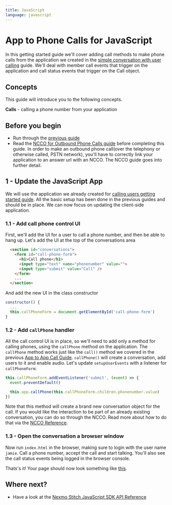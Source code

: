 ```yaml
---
title: JavaScript
language: javascript
---
```


# App to Phone Calls for JavaScript

In this getting started guide we'll cover adding call methods to make phone calls from the application we created in the [simple conversation with user calling](/stitch/in-app-voice/guides/calling-users/javascript) guide. We'll deal with member call events that trigger on the application and call status events that trigger on the Call object.

## Concepts

This guide will introduce you to the following concepts.

**Calls** - calling a phone number from your application 

## Before you begin

- Run through the [previous guide](/stitch/in-app-voice/guides/calling-users/javascript)
- Read the [NCCO for Outbound Phone Calls guide](/stitch/in-app-voice/ncco-guide) before completing this guide. In order to make an outbound phone call(over the telephony or otherwise called, PSTN network), you'll have to correctly link your application to an answer url with an NCCO. The NCCO guide goes into further detail.


## 1 - Update the JavaScript App

We will use the application we already created for [calling users getting started guide](/stitch/in-app-voice/guides/calling-users/javascript). All the basic setup has been done in the previous guides and should be in place. We can now focus on updating the client-side application.

### 1.1 - Add call phone control UI

First, we'll add the UI for a user to call a phone number, and then be able to hang up. Let's add the UI at the top of the conversations area

```html
  <section id="conversations">
    <form id="call-phone-form">
      <h1>Call phone</h1>
      <input type="text" name="phonenumber" value="">
      <input type="submit" value="Call" />
    </form>
    ...
  </section>
```

And add the new UI in the class constructor

```javascript
constructor() {
  ...
  this.callPhoneForm = document.getElementById('call-phone-form')
}
```


### 1.2 - Add `callPhone` handler

All the call control UI is in place, so we'll need to add only a method for calling phones, using the `callPhone` method on the application. The `callPhone` method works just like the `call()` method we covered in the previous [App to App Call Guide](/stitch/in-app-voice/guides/calling-users). `callPhone()` will create a conversation, add users to it and enable audio. Let's update `setupUserEvents` with a listener for `callPhoneForm`:

```javascript
this.callPhoneForm.addEventListener('submit', (event) => {
  event.preventDefault()

  this.app.callPhone(this.callPhoneForm.children.phonenumber.value)
})
```
Note that this method will create a brand new conversation object for the call. If you would like the interaction to be part of an already existing conversation, you can do so through the NCCO. Read more about how to do that via the [NCCO Reference](/stitch/in-app-voice/ncco-guide#making-calls-as-part-of-existing-conversations).

### 1.3 - Open the conversation a browser window

Now run `index.html` in the browser, making sure to login with the user name `jamie`. Call a phone number, accept the call and start talking. You'll also see the call status events being logged in the browser console.

Thats's it! Your page should now look something like [this](https://github.com/Nexmo/stitch-js-quickstart/blob/master/calling-phones/index.html).

## Where next?

- Have a look at the <a href="/sdk/stitch/javascript/" target="_blank">Nexmo Stitch JavaScript SDK API Reference</a>
